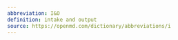 ```yaml
---
abbreviation: I&O
definition: intake and output
source: https://openmd.com/dictionary/abbreviations/i
---
```

